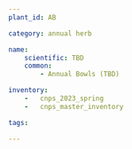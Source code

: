 ```yaml
---
plant_id: AB

category: annual herb

name: 
    scientific: TBD
    common:
        - Annual Bowls (TBD)

inventory: 
    -   cnps_2023_spring
    -   cnps_master_inventory

tags:  

---
```


